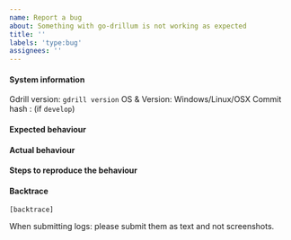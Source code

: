 ```yaml
---
name: Report a bug
about: Something with go-drillum is not working as expected
title: ''
labels: 'type:bug'
assignees: ''
---
```


#### System information

Gdrill version: `gdrill version`
OS & Version: Windows/Linux/OSX
Commit hash : (if `develop`)

#### Expected behaviour


#### Actual behaviour


#### Steps to reproduce the behaviour


#### Backtrace

````
[backtrace]
````

When submitting logs: please submit them as text and not screenshots.